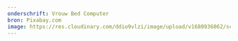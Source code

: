 ```yaml
---
onderschrift: Vrouw Bed Computer
bron: Pixabay.com
image: https://res.cloudinary.com/ddio9vlzi/image/upload/v1680936062/sciencegeek/posts/vrouw-bed-computer.jpg
---
```

